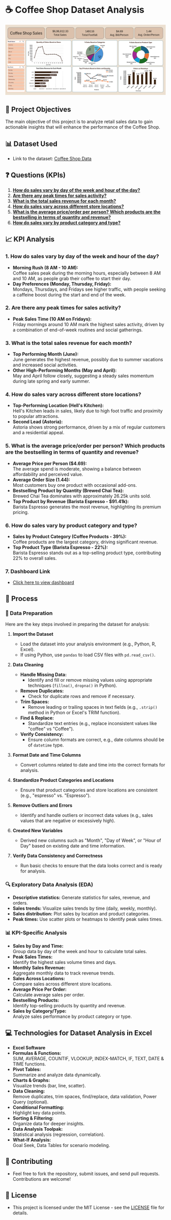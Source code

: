 # ☕ Coffee Shop Dataset Analysis

![](https://github.com/ind-madhusudan/coffee-shop-dataset-analysis/blob/main/excel_dashboard.png)

## 🎯 Project Objectives
The main objective of this project is to analyze retail sales data to gain actionable insights that will enhance the performance of the Coffee Shop.

## 📊 Dataset Used
- Link to the dataset: [Coffee Shop Data](https://github.com/ind-madhusudan/coffee-shop-dataset-analysis/blob/main/coffee_shop_sales_report.xlsx)

## ❓ Questions (KPIs)

1. [**How do sales vary by day of the week and hour of the day?**](#kpi-1)
2. [**Are there any peak times for sales activity?**](#kpi-2)
3. [**What is the total sales revenue for each month?**](#kpi-3)
4. [**How do sales vary across different store locations?**](#kpi-4)
5. [**What is the average price/order per person? Which products are the bestselling in terms of quantity and revenue?**](#kpi-5)
6. [**How do sales vary by product category and type?**](#kpi-6)

## 📈 KPI Analysis

### <a name="kpi-1"></a>1. **How do sales vary by day of the week and hour of the day?**  
   - **Morning Rush (8 AM - 10 AM):**  
     Coffee sales peak during the morning hours, especially between 8 AM and 10 AM, as people grab their coffee to start their day.
   - **Day Preferences (Monday, Thursday, Friday):**  
     Mondays, Thursdays, and Fridays see higher traffic, with people seeking a caffeine boost during the start and end of the week.
   
### <a name="kpi-2"></a>2. **Are there any peak times for sales activity?**  
   - **Peak Sales Time (10 AM on Fridays):**  
     Friday mornings around 10 AM mark the highest sales activity, driven by a combination of end-of-week routines and social gatherings.

### <a name="kpi-3"></a>3. **What is the total sales revenue for each month?**  
   - **Top Performing Month (June):**  
     June generates the highest revenue, possibly due to summer vacations and increased social activities.
   - **Other High-Performing Months (May and April):**  
     May and April follow closely, suggesting a steady sales momentum during late spring and early summer.

### <a name="kpi-4"></a>4. **How do sales vary across different store locations?**  
   - **Top-Performing Location (Hell's Kitchen):**  
     Hell's Kitchen leads in sales, likely due to high foot traffic and proximity to popular attractions.
   - **Second Lead (Astoria):**  
     Astoria shows strong performance, driven by a mix of regular customers and a residential appeal.

### <a name="kpi-5"></a>5. **What is the average price/order per person? Which products are the bestselling in terms of quantity and revenue?**  
   - **Average Price per Person ($4.69):**  
     The average spend is moderate, showing a balance between affordability and perceived value.
   - **Average Order Size (1.44):**  
     Most customers buy one product with occasional add-ons.
   - **Bestselling Product by Quantity (Brewed Chai Tea):**  
     Brewed Chai Tea dominates with approximately 26.25k units sold.
   - **Top Product by Revenue (Barista Espresso - $91.41k):**  
     Barista Espresso generates the most revenue, highlighting its premium pricing.

### <a name="kpi-6"></a>6. **How do sales vary by product category and type?**  
   - **Sales by Product Category (Coffee Products - 39%):**  
     Coffee products are the largest category, driving significant revenue.
   - **Top Product Type (Barista Espresso - 22%):**  
     Barista Espresso stands out as a top-selling product type, contributing 22% to overall sales.

### 7. Dashboard Link
- [Click here to view dashboard](https://github.com/ind-madhusudan/coffee-shop-dataset-analysis/blob/main/excel_dashboard.png)

## 📝 Process

### 🧹 Data Preparation
Here are the key steps involved in preparing the dataset for analysis:

1. **Import the Dataset**  
   - Load the dataset into your analysis environment (e.g., Python, R, Excel).
   - If using Python, use `pandas` to load CSV files with `pd.read_csv()`.

2. **Data Cleaning**  
   - **Handle Missing Data:**
     - Identify and fill or remove missing values using appropriate techniques (`fillna()`, `dropna()` in Python).
   - **Remove Duplicates:**
     - Check for duplicate rows and remove if necessary.
   - **Trim Spaces:**  
     - Remove leading or trailing spaces in text fields (e.g., `.strip()` method in Python or Excel's TRIM function).
   - **Find & Replace:**  
     - Standardize text entries (e.g., replace inconsistent values like "coffee" vs "Coffee").
   - **Verify Consistency:**  
     - Ensure column formats are correct, e.g., date columns should be of `datetime` type.

3. **Format Date and Time Columns**  
   - Convert columns related to date and time into the correct formats for analysis.
4. **Standardize Product Categories and Locations**  
   - Ensure that product categories and store locations are consistent (e.g., "espresso" vs. "Espresso").  

5. **Remove Outliers and Errors**  
   - Identify and handle outliers or incorrect data values (e.g., sales values that are negative or excessively high).

6. **Created New Variables**  
   - Derived new columns such as "Month", "Day of Week", or "Hour of Day" based on existing date and time information.

7. **Verify Data Consistency and Correctness**  
   - Run basic checks to ensure that the data looks correct and is ready for analysis.

### 🔍 Exploratory Data Analysis (EDA)
- **Descriptive statistics:** Generate statistics for sales, revenue, and orders.
- **Sales trends:** Visualize sales trends by time (daily, weekly, monthly).
- **Sales distribution:** Plot sales by location and product categories.
- **Peak times:** Use scatter plots or heatmaps to identify peak sales times.

### 📊 KPI-Specific Analysis
- **Sales by Day and Time:**  
  Group data by day of the week and hour to calculate total sales.
- **Peak Sales Times:**  
  Identify the highest sales volume times and days.
- **Monthly Sales Revenue:**  
  Aggregate monthly data to track revenue trends.
- **Sales Across Locations:**  
  Compare sales across different store locations.
- **Average Price Per Order:**  
  Calculate average sales per order.
- **Bestselling Products:**  
  Identify top-selling products by quantity and revenue.
- **Sales by Category/Type:**  
  Analyze sales performance by product category or type.

## 💻 Technologies for Dataset Analysis in Excel

- **Excel Software**
- **Formulas & Functions:**  
  SUM, AVERAGE, COUNTIF, VLOOKUP, INDEX-MATCH, IF, TEXT, DATE & TIME functions.
- **Pivot Tables:**  
  Summarize and analyze data dynamically.
- **Charts & Graphs:**  
  Visualize trends (bar, line, scatter).
- **Data Cleaning:**  
  Remove duplicates, trim spaces, find/replace, data validation, Power Query (optional).
- **Conditional Formatting:**  
  Highlight key data points.
- **Sorting & Filtering:**  
  Organize data for deeper insights.
- **Data Analysis Toolpak:**  
  Statistical analysis (regression, correlation).
- **What-If Analysis:**  
  Goal Seek, Data Tables for scenario modeling.

## 🤝 Contributing
- Feel free to fork the repository, submit issues, and send pull requests. Contributions are welcome!

## 📝 License
- This project is licensed under the MIT License - see the [LICENSE](LICENSE) file for details.
